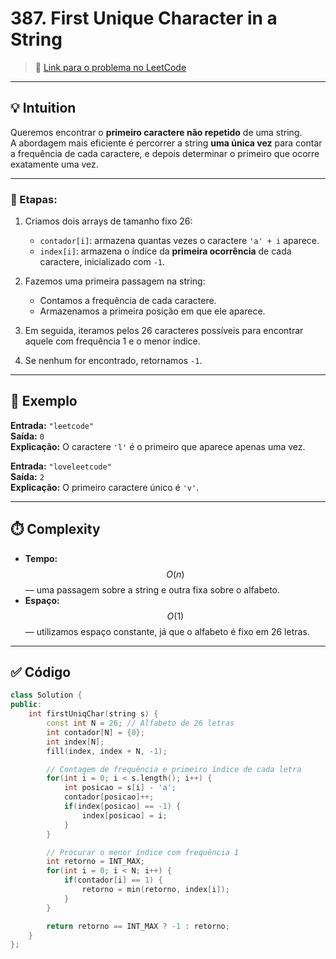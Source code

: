 # 387. First Unique Character in a String

> 🔗 [Link para o problema no LeetCode](https://leetcode.com/problems/first-unique-character-in-a-string/)

---

## 💡 Intuition

Queremos encontrar o **primeiro caractere não repetido** de uma string.  
A abordagem mais eficiente é percorrer a string **uma única vez** para contar a frequência de cada caractere, e depois determinar o primeiro que ocorre exatamente uma vez.

---

### 📌 Etapas:

1. Criamos dois arrays de tamanho fixo 26:
   - `contador[i]`: armazena quantas vezes o caractere `'a' + i` aparece.
   - `index[i]`: armazena o índice da **primeira ocorrência** de cada caractere, inicializado com `-1`.

2. Fazemos uma primeira passagem na string:
   - Contamos a frequência de cada caractere.
   - Armazenamos a primeira posição em que ele aparece.

3. Em seguida, iteramos pelos 26 caracteres possíveis para encontrar aquele com frequência 1 e o menor índice.

4. Se nenhum for encontrado, retornamos `-1`.

---

## 🧮 Exemplo

**Entrada:** `"leetcode"`  
**Saída:** `0`  
**Explicação:** O caractere `'l'` é o primeiro que aparece apenas uma vez.

**Entrada:** `"loveleetcode"`  
**Saída:** `2`  
**Explicação:** O primeiro caractere único é `'v'`.

---

## ⏱️ Complexity

- **Tempo:** $$O(n)$$ — uma passagem sobre a string e outra fixa sobre o alfabeto.
- **Espaço:** $$O(1)$$ — utilizamos espaço constante, já que o alfabeto é fixo em 26 letras.

---

## ✅ Código

```cpp
class Solution {
public:
    int firstUniqChar(string s) {
        const int N = 26; // Alfabeto de 26 letras
        int contador[N] = {0};
        int index[N];
        fill(index, index + N, -1);

        // Contagem de frequência e primeiro índice de cada letra
        for(int i = 0; i < s.length(); i++) {
            int posicao = s[i] - 'a';
            contador[posicao]++;
            if(index[posicao] == -1) {
                index[posicao] = i;
            }
        }

        // Procurar o menor índice com frequência 1
        int retorno = INT_MAX;
        for(int i = 0; i < N; i++) {
            if(contador[i] == 1) {
                retorno = min(retorno, index[i]);
            }
        }

        return retorno == INT_MAX ? -1 : retorno;
    }
};
```
